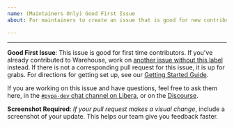 ```yaml
---
name: (Maintainers Only) Good First Issue
about: For maintainers to create an issue that is good for new contributors

---
```


<!-- Issue text below -->

<!-- End issue text, leave the following intact -->
---

**Good First Issue**: This issue is good for first time contributors. If you've already contributed to Warehouse, work on [another issue without this label](https://github.com/pypa/warehouse/issues?utf8=%E2%9C%93&q=is%3Aissue+is%3Aopen+-label%3A%22good+first+issue%22) instead. If there is not a corresponding pull request for this issue, it is up for grabs. For directions for getting set up, see our [Getting Started Guide](https://warehouse.pypa.io/development/getting-started/).

If you are working on this issue and have questions, feel free to ask them here, in the [`#pypa-dev` chat channel on Libera](https://web.libera.chat/#pypa-dev), or on the [Discourse](https://discuss.python.org/c/packaging/14).

**Screenshot Required**: *If your pull request makes a visual change*, include a screenshot of your update. This helps our team give you feedback faster.
